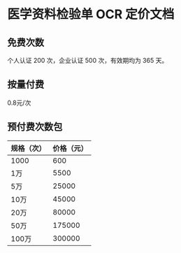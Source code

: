 # 医学资料检验单 OCR 定价文档
## 免费次数
个人认证 200 次，企业认证 500 次，有效期均为 365 天。
## 按量付费
0.8元/次
## 预付费次数包
| 规格（次） | 价格（元） | 
|-------|-------|
| 1000 | 600 |
| 1万 | 5500 | 
| 5万 | 25000 |
| 10万 | 45000 | 
| 20万 | 80000 |
| 50万 | 175000 | 
| 100万 | 300000 | 
